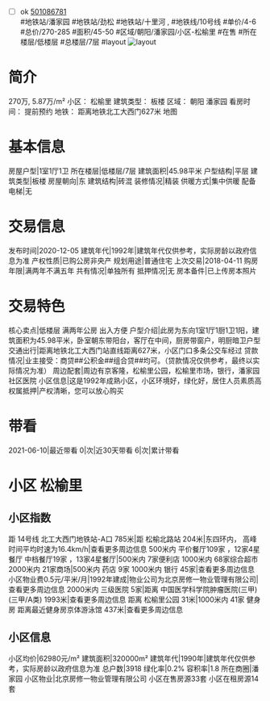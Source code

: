- [ ] ok [501086781](https://bj.5i5j.com/ershoufang/501086781.html)  
 #地铁站/潘家园 #地铁站/劲松 #地铁站/十里河 ,  #地铁线/10号线
#单价/4-6 #总价/270-285 #面积/45-50   #区域/朝阳/潘家园/小区-松榆里 #在售 #所在楼层/低楼层 #总楼层/7层 #layout 
![layout](http://image2a.5i5j.com/bdir/layout/238433.jpg_P5.jpg) 
# 简介 
 270万,  5.87万/m² 
小区： 松榆里
建筑类型： 板楼
区域： 朝阳 潘家园
看房时间： 提前预约
地铁： 距离地铁北工大西门627米 地图
# 基本信息 
 房屋户型|1室1厅1卫
所在楼层|低楼层/7层
建筑面积|45.98平米
户型结构|平层
建筑类型|板楼
房屋朝向|东
建筑结构|砖混
装修情况|精装
供暖方式|集中供暖
配备电梯|无
# 交易信息 
 发布时间|2020-12-05
建筑年代|1992年|建筑年代仅供参考，实际房龄以政府信息为准
产权性质|已购公房非央产
规划用途|普通住宅
上次交易|2018-04-11
购房年限|满两年不满五年
共有情况|单独所有
抵押情况|无
房本备件|已上传房本照片
# 交易特色 
 核心卖点|低楼层 满两年公房 出入方便
户型介绍|此房为东向1室1厅1厨1卫1阳，建筑面积为45.98平米，卧室朝东带阳台，客厅在中间，厨房带窗户，明厨暗卫户型
交通出行|距离地铁北工大西门站直线距离627米，小区门口多条公交车经过
贷款情况|业主接受：商贷##公积金##组合贷##均可。（贷款情况仅供参考，最终以实际情况为准）
周边配套|周边有京客隆，松榆里公园，松榆里市场，银行，潘家园社区医院
小区信息|这是1992年成熟小区，小区环境好，绿化好，居住人员素质高
权属抵押|产权清晰，您可以放心购买
# 带看 
 2021-06-10|最近带看	 0|次|近30天带看	 6|次|累计带看
# 小区 松榆里
## 小区指数 
 距 14号线 北工大西门地铁站-A口 785米|距 松榆北路站 204米|东四环内， 高峰时间平均时速为16.4km/h|查看更多周边信息
500米内 平价餐厅109家 ，12家4星餐厅
中档餐厅19家 ，13家4星餐厅|500米内 7家便利店
1000米内 68家综合超市
2000米内 21家商场|500米内 药店 9家
1000米内 银行 45家|查看更多周边信息
小区物业费0.5元/平米/月|1992年建成|物业公司为北京房修一物业管理有限公司|查看更多周边信息
2000米内 三级医院 5家|距离 中国医学科学院肿瘤医院(三甲) (三甲/A类) 1993米|查看更多周边信息
距离 松榆里公园 31米|1000米内 41家 健身房
距离最近健身房京体游泳馆 437米|查看更多周边信息
## 小区信息 
 小区均价|62980元/m²
建筑面积|320000m²
建筑年代|1990年|建筑年代仅供参考，实际房龄以政府信息为准
总户数|3918
绿化率|0.2%
容积率|1.8
所在商圈|潘家园
小区物业|北京房修一物业管理有限公司
小区在售房源33套
小区在租房源14套
